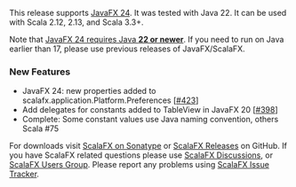 This release supports [JavaFX 24]. It was tested with Java 22. It can be used with Scala 2.12, 2.13,
and Scala 3.3+.

Note that [JavaFX 24 requires Java **22 or newer**][JavaFX 24]. If you need to run on Java earlier than 17, please use
previous releases of JavaFX/ScalaFX.

### New Features

* JavaFX 24: new properties added to scalafx.application.Platform.Preferences [[#423]]
* Add delegates for constants added to TableView in JavaFX 20 [[#398]]
* Complete: Some constant values use Java naming convention, others Scala #75

For downloads visit [ScalaFX on Sonatype][2] or [ScalaFX Releases][3] on GitHub. If you have ScalaFX related questions
please use [ScalaFX Discussions][6], or [ScalaFX Users Group][5]. Please report any problems
using [ScalaFX Issue Tracker][4].

<!-- Links -->

[1]: http://scalafx.org

[2]: http://search.maven.org/#search&#124;ga&#124;1&#124;scalafx

[3]: https://github.com/scalafx/scalafx/releases

[4]: https://github.com/scalafx/scalafx/issues

[5]: https://groups.google.com/forum/#!forum/scalafx-users

[6]: https://github.com/scalafx/scalafx/discussions

[JavaFX 24]: https://openjfx.io/highlights/24/

[#75]: https://github.com/scalafx/scalafx/issues/75

[#398]: https://github.com/scalafx/scalafx/issues/398

[#423]: https://github.com/scalafx/scalafx/issues/423







